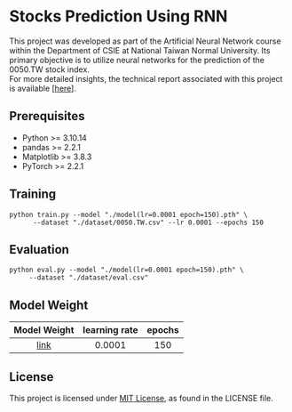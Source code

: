 # Stocks Prediction Using RNN

This project was developed as part of the Artificial Neural Network course within the Department of CSIE at National Taiwan Normal University. Its primary objective is to utilize neural networks for the prediction of the 0050.TW stock index.<br>
For more detailed insights, the technical report associated with this project is available [[here](Stocks_Prediction_Using_RNN.pdf)].<br>

## Prerequisites

- Python >= 3.10.14
- pandas >= 2.2.1
- Matplotlib >= 3.8.3
- PyTorch >= 2.2.1

## Training

```shell
python train.py --model "./model(lr=0.0001 epoch=150).pth" \
      --dataset "./dataset/0050.TW.csv" --lr 0.0001 --epochs 150 
```

## Evaluation
```shell
python eval.py --model "./model(lr=0.0001 epoch=150).pth" \
     --dataset "./dataset/eval.csv"
```

## Model Weight
| Model Weight | learning rate | epochs |
| :----------: | :-----------: | :----: |
| [link](model(lr%3D0.0001%20epoch%3D150).pth) | 0.0001 | 150 |

## License
This project is licensed under [MIT License](LICENSE), as found in the LICENSE file.
